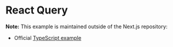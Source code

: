 # React Query

**Note:** This example is maintained outside of the Next.js repository:

- Official [TypeScript example](https://github.com/TanStack/query/tree/beta/examples/react/nextjs)